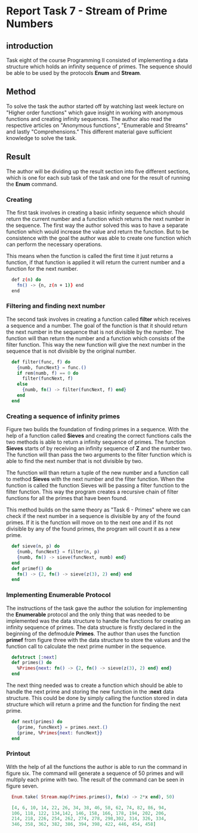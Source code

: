 # Report Task 7 - Stream of Prime Numbers
## introduction
Task eight of the course Programming II consisted of implementing a data
structure which holds an infinity sequence of primes. The sequence
should be able to be used by the protocols **Enum** and **Stream**.

## Method
To solve the task the author started off by watching last week lecture
on \"Higher order functions\" which gave insight in working with
anonymous functions and creating infinity sequences. The author also
read the respective articles on \"Anonymous functions\", \"Enumerable
and Streams\" and lastly "Comprehensions." This different material gave
sufficient knowledge to solve the task.

## Result
The author will be dividing up the result section into five different
sections, which is one for each sub task of the task and one for the
result of running the **Enum** command.

### Creating
The first task involves in creating a basic infinity sequence which
should return the current number and a function which returns the next
number in the sequence. The first way the author solved this was to have
a separate function which would increase the value and return the
function. But to be consistence with the goal the author was able to
create one function which can perform the necessary operations.

This means when the function is called the first time it just returns a
function, if that function is applied it will return the current number
and a function for the next number.

```bash
  def z(n) do
    fn() -> {n, z(n + 1)} end
  end
```

### Filtering and finding next number
The second task involves in creating a function called **filter** which
receives a sequence and a number. The goal of the function is that it
should return the next number in the sequence that is not divisible by
the number. The function will than return the number and a function
which consists of the filter function. This way the new function will
give the next number in the sequence that is not divisible by the
original number.

```elixir
  def filter(func, f) do
    {numb, funcNext} = func.()
    if rem(numb, f) == 0 do
      filter(funcNext, f)
    else
      {numb, fn() -> filter(funcNext, f) end}
    end
  end
```

### Creating a sequence of infinity primes
Figure two builds the foundation of finding primes in a sequence. With
the help of a function called **Sieves** and creating the correct
functions calls the two methods is able to return a infinity sequence of
primes. The function **Sieves** starts of by receiving an infinity
sequence of **Z** and the number two. The function will than pass the
two arguments to the filter function which is able to find the next
number that is not divisible by two.

The function will than return a tuple of the new number and a function
call to method **Sieves** with the next number and the filter function.
When the function is called the function Sieves will be passing a filter
function to the filter function. This way the program creates a
recursive chain of filter functions for all the primes that have been
found.

This method builds on the same theory as \"Task 6 - Primes\" where we
can check if the next number in a sequence is divisible by any of the
found primes. If it is the function will move on to the next one and if
its not divisible by any of the found primes, the program will count it
as a new prime.

```elixir
  def sieve(n, p) do
    {numb, funcNext} = filter(n, p)
    {numb, fn() -> sieve(funcNext, numb) end}
  end
  def primef() do
    fn() -> {2, fn() -> sieve(z(3), 2) end} end
  end
```

### Implementing Enumerable Protocol
The instructions of the task gave the author the solution for
implementing the **Enumerable** protocol and the only thing that was
needed to be implemented was the data structure to handle the functions
for creating an infinity sequence of primes. The data structure is
firstly declared in the beginning of the defmodule **Primes**. The
author than uses the function **primef** from figure three with the data
structure to store the values and the function call to calculate the
next prime number in the sequence.

```elixir
  defstruct [:next]
  def primes() do
    %Primes{next: fn() -> {2, fn() -> sieve(z(3), 2) end} end}
  end
```

The next thing needed was to create a function which should be able to
handle the next prime and storing the new function in the **:next** data
structure. This could be done by simply calling the function stored in
data structure which will return a prime and the function for finding
the next prime.

```elixir
  def next(primes) do
    {prime, funcNext} = primes.next.()
    {prime, %Primes{next: funcNext}}
  end
```

### Printout
With the help of all the functions the author is able to run the command
in figure six. The command will generate a sequence of 50 primes and
will multiply each prime with two. The result of the command can be seen
in figure seven.

```elixir
  Enum.take( Stream.map(Primes.primes(), fn(x) -> 2*x end), 50)
```

```elixir
  [4, 6, 10, 14, 22, 26, 34, 38, 46, 58, 62, 74, 82, 86, 94,
  106, 118, 122, 134,142, 146, 158, 166, 178, 194, 202, 206,
  214, 218, 226, 254, 262, 274, 278, 298,302, 314, 326, 334,
  346, 358, 362, 382, 386, 394, 398, 422, 446, 454, 458]
```
